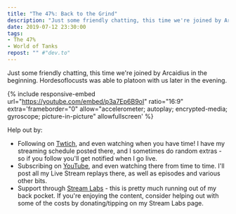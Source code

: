 ```yaml
---
title: "The 47%: Back to the Grind"
description: "Just some friendly chatting, this time we're joined by Arcaidius in the beginning. Hordesoflocusts was able to platoon with us later in the evening."
date: 2019-07-12 23:30:00
tags:
- The 47%
- World of Tanks
repost: "" #"dev.to"
---
```


Just some friendly chatting, this time we're joined by Arcaidius in the beginning. Hordesoflocusts was able to platoon with us later in the evening.

<!--more-->

{% include responsive-embed url="https://youtube.com/embed/p3a7Ep6B9oI" ratio="16:9" extra='frameborder="0" allow="accelerometer; autoplay; encrypted-media; gyroscope; picture-in-picture" allowfullscreen' %}

Help out by:
 * Following on [Twtich](https://twitch.tv/AnonJr_Live), and even watching when you have time! I have my streaming schedule posted there, and I sometimes do random extras - so if you follow you'll get notified when I go live.
 * Subscribing on [YouTube](http://www.youtube.com/channel/UCXafqhKHbkSUIrq0LAuu0tw), and even watching there from time to time. I'll post all my Live Stream replays there, as well as episodes and various other bits.
 * Support through [Stream Labs](https://streamlabs.com/anonjr_live) - this is pretty much running out of my back pocket. If you're enjoying the content, consider helping out with some of the costs by donating/tipping on my Stream Labs page.